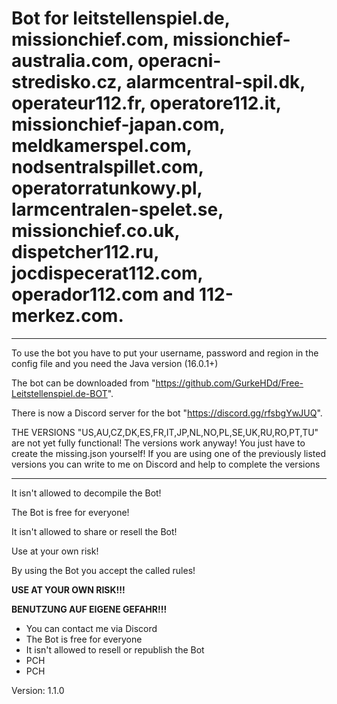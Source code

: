 # Bot for leitstellenspiel.de, missionchief.com, missionchief-australia.com, operacni-stredisko.cz, alarmcentral-spil.dk, operateur112.fr, operatore112.it, missionchief-japan.com, meldkamerspel.com, nodsentralspillet.com, operatorratunkowy.pl, larmcentralen-spelet.se, missionchief.co.uk, dispetcher112.ru, jocdispecerat112.com, operador112.com and 112-merkez.com.

----------------------------------------------------------------------------

To use the bot you have to put your username, password and region in the config file and you need the Java version (16.0.1+)

The bot can be downloaded from "https://github.com/GurkeHDd/Free-Leitstellenspiel.de-BOT".

There is now a Discord server for the bot "https://discord.gg/rfsbgYwJUQ".

THE VERSIONS "US,AU,CZ,DK,ES,FR,IT,JP,NL,NO,PL,SE,UK,RU,RO,PT,TU" are not yet fully functional!
The versions work anyway! You just have to create the missing.json yourself!
If you are using one of the previously listed versions you can write to me on Discord and help to complete the versions 

----------------------------------------------------------------------------

It isn't allowed to decompile the Bot!

The Bot is free for everyone!

It isn't allowed to share or resell the Bot!

Use at your own risk!

By using the Bot you accept the called rules!

**USE AT YOUR OWN RISK!!!**

**BENUTZUNG AUF EIGENE GEFAHR!!!**

- You can contact me via Discord
- The Bot is free for everyone
- It isn't allowed to resell or republish the Bot
- PCH
- PCH

Version: 1.1.0
